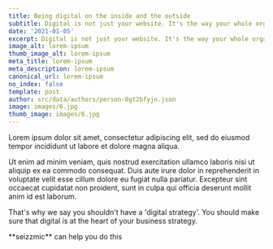 ```yaml
---
title: Being digital on the inside and the outside
subtitle: Digital is not just your website. It's the way your whole organisation works.
date: '2021-01-05'
excerpt: Digital is not just your website. It's the way your whole organisation works.
image_alt: lorem-ipsum
thumb_image_alt: lorem-ipsum
meta_title: lorem-ipsum
meta_description: lorem-ipsum
canonical_url: lorem-ipsum
no_index: false
template: post
author: src/data/authors/person-8gt2bfyjn.json
image: images/6.jpg
thumb_image: images/6.jpg
---
```

Lorem ipsum dolor sit amet, consectetur adipiscing elit, sed do eiusmod tempor incididunt ut labore et dolore magna aliqua.

Ut enim ad minim veniam, quis nostrud exercitation ullamco laboris nisi ut aliquip ex ea commodo consequat. Duis aute irure dolor in reprehenderit in voluptate velit esse cillum dolore eu fugiat nulla pariatur. Excepteur sint occaecat cupidatat non proident, sunt in culpa qui officia deserunt mollit anim id est laborum.

That's why we say you shouldn't have a 'digital strategy'. You should make sure that digital is at the heart of your business strategy.



\*\*seizzmic\*\* can help you do this
